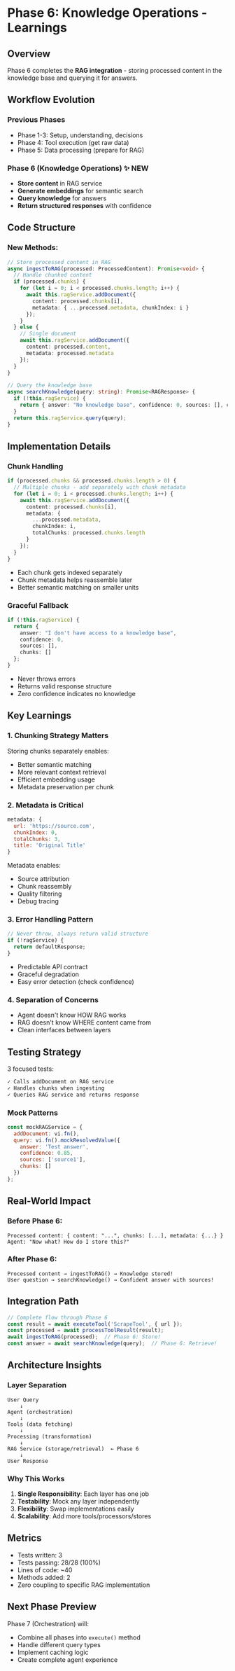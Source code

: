 # Phase 6: Knowledge Operations - Learnings

## Overview
Phase 6 completes the **RAG integration** - storing processed content in the knowledge base and querying it for answers.

## Workflow Evolution

### Previous Phases
- Phase 1-3: Setup, understanding, decisions
- Phase 4: Tool execution (get raw data)
- Phase 5: Data processing (prepare for RAG)

### Phase 6 (Knowledge Operations) ✨ NEW
- **Store content** in RAG service
- **Generate embeddings** for semantic search
- **Query knowledge** for answers
- **Return structured responses** with confidence

## Code Structure

### New Methods:
```typescript
// Store processed content in RAG
async ingestToRAG(processed: ProcessedContent): Promise<void> {
  // Handle chunked content
  if (processed.chunks) {
    for (let i = 0; i < processed.chunks.length; i++) {
      await this.ragService.addDocument({
        content: processed.chunks[i],
        metadata: { ...processed.metadata, chunkIndex: i }
      });
    }
  } else {
    // Single document
    await this.ragService.addDocument({
      content: processed.content,
      metadata: processed.metadata
    });
  }
}

// Query the knowledge base
async searchKnowledge(query: string): Promise<RAGResponse> {
  if (!this.ragService) {
    return { answer: "No knowledge base", confidence: 0, sources: [], chunks: [] };
  }
  return this.ragService.query(query);
}
```

## Implementation Details

### Chunk Handling
```typescript
if (processed.chunks && processed.chunks.length > 0) {
  // Multiple chunks - add separately with chunk metadata
  for (let i = 0; i < processed.chunks.length; i++) {
    await this.ragService.addDocument({
      content: processed.chunks[i],
      metadata: {
        ...processed.metadata,
        chunkIndex: i,
        totalChunks: processed.chunks.length
      }
    });
  }
}
```
- Each chunk gets indexed separately
- Chunk metadata helps reassemble later
- Better semantic matching on smaller units

### Graceful Fallback
```typescript
if (!this.ragService) {
  return {
    answer: "I don't have access to a knowledge base",
    confidence: 0,
    sources: [],
    chunks: []
  };
}
```
- Never throws errors
- Returns valid response structure
- Zero confidence indicates no knowledge

## Key Learnings

### 1. **Chunking Strategy Matters**
Storing chunks separately enables:
- Better semantic matching
- More relevant context retrieval
- Efficient embedding usage
- Metadata preservation per chunk

### 2. **Metadata is Critical**
```javascript
metadata: {
  url: 'https://source.com',
  chunkIndex: 0,
  totalChunks: 3,
  title: 'Original Title'
}
```
Metadata enables:
- Source attribution
- Chunk reassembly
- Quality filtering
- Debug tracing

### 3. **Error Handling Pattern**
```javascript
// Never throw, always return valid structure
if (!ragService) {
  return defaultResponse;
}
```
- Predictable API contract
- Graceful degradation
- Easy error detection (check confidence)

### 4. **Separation of Concerns**
- Agent doesn't know HOW RAG works
- RAG doesn't know WHERE content came from
- Clean interfaces between layers

## Testing Strategy

3 focused tests:
```javascript
✓ Calls addDocument on RAG service
✓ Handles chunks when ingesting
✓ Queries RAG service and returns response
```

### Mock Patterns
```javascript
const mockRAGService = {
  addDocument: vi.fn(),
  query: vi.fn().mockResolvedValue({
    answer: 'Test answer',
    confidence: 0.85,
    sources: ['source1'],
    chunks: []
  })
};
```

## Real-World Impact

### Before Phase 6:
```
Processed content: { content: "...", chunks: [...], metadata: {...} }
Agent: "Now what? How do I store this?"
```

### After Phase 6:
```
Processed content → ingestToRAG() → Knowledge stored!
User question → searchKnowledge() → Confident answer with sources!
```

## Integration Path

```typescript
// Complete flow through Phase 6
const result = await executeTool('ScrapeTool', { url });
const processed = await processToolResult(result);
await ingestToRAG(processed);  // Phase 6: Store!
const answer = await searchKnowledge(query);  // Phase 6: Retrieve!
```

## Architecture Insights

### Layer Separation
```
User Query
    ↓
Agent (orchestration)
    ↓
Tools (data fetching)
    ↓
Processing (transformation)
    ↓
RAG Service (storage/retrieval)  ← Phase 6
    ↓
User Response
```

### Why This Works
1. **Single Responsibility**: Each layer has one job
2. **Testability**: Mock any layer independently
3. **Flexibility**: Swap implementations easily
4. **Scalability**: Add more tools/processors/stores

## Metrics
- Tests written: 3
- Tests passing: 28/28 (100%)
- Lines of code: ~40
- Methods added: 2
- Zero coupling to specific RAG implementation

## Next Phase Preview

Phase 7 (Orchestration) will:
- Combine all phases into `execute()` method
- Handle different query types
- Implement caching logic
- Create complete agent experience